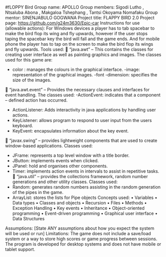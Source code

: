 #fLOPPY Bird
Group name: APOLLO
Group members: Sigodi Lutho , Ntsaluba Abona , Makgaloa Tshephang , Tantsi Okoyama Nomafaku
Group mentor: SINENJABULO GOGWANA
Project title: FLAPPY BIRD 2.0
Project page: https://github.com/g24m3630/Epic-car
Instructions for use (allowable actions): For Windows devices a player has to tab spacebar to make the bird flop its wing and fly upwards, however if the user stops taping the spacebar key the bird will fall and the game ends. And for mobile phone the player has to tap on the screen to make the bird flop its wings and fly upwards. 
Tools used:
	“java.awt”  – This contains the classes for creating user interface as well as painting graphics and images.
 The classes used for this game are: 
 - color : manages the colours in the graphical interface.
 -image: representation of the graphical images. 
 -font 
 -dimension: specifies the size of the images.

	“java.awt.event” – Provides the necessary clauses and interfaces for event handling. 
The classes used: 
-ActionEvent: indicates that a component – defined action has 			        	occurred.
- ActionListener: Adds interactivity in java applications by handling 			user actions. 
- KeyListener: allows program to respond to user input from the users 			keyboard.
- KeyEvent: encapsulates information about the key event.

	“javax.swing” – provides lightweight components that are used to create window-based applications. 
Classes used:
-	JFrame: represents a top level window with a title border.
-	JButton: implements events when clicked.
-	JPanel: hold and organises other components. 
-	Timer: implements action events in intervals to assist in repetitive tasks. 
	“java.util” – provides the collections framework, random number generations  and other utility classes.
Classes used:
-	Random: generates random numbers assisting in the random generation of the pipes in the game.
-	ArrayList: stores the lists for Pipe objects
Concepts used: 
•	Variables 
•	Data types
•	Classes and objects
•	Recursion
•	Files
•	Methods
•	Exception Handling
•	Key events
•	Inheritance 
•	Object-oriented programming
•	Event-driven programming
•	Graphical user interface
•	Data Structures

Assumptions: [State ANY assumptions about how you expect the system will be used or run]
Limitations: The game does not include a save/load system or a way to store high scores or game progress between sessions. The program is developed for desktop systems and does not have mobile or tablet support.



